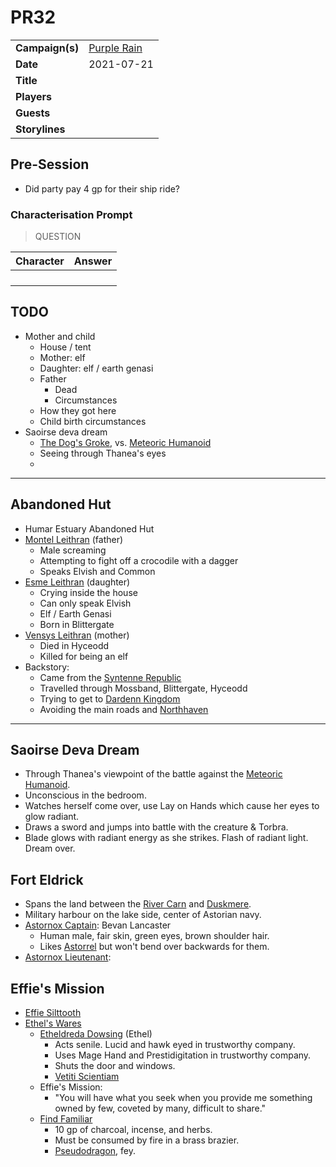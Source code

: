 # PR32

|||
| --- | --- |
| **Campaign(s)** | [Purple Rain](../campaigns/C1-purple-rain.md) | session.3
| **Date** | 2021-07-21 |
| **Title** | |
| **Players** | |
| **Guests** | |
| **Storylines** | |

## Pre-Session

- Did party pay 4 gp for their ship ride?

### Characterisation Prompt

> QUESTION

| Character | Answer |
| --- | --- |
| | | characterisation.1
| | |
| | |
| | |

## TODO

- Mother and child
  - House / tent
  - Mother: elf
  - Daughter: elf / earth genasi
  - Father
    - Dead
    - Circumstances
  - How they got here
  - Child birth circumstances
- Saoirse deva dream
  - [The Dog's Groke](../places/buildings/inns-taverns/the-dogs-groke.md), vs. [Meteoric Humanoid](../creatures/meteoric-humanoid.md)
  - Seeing through Thanea's eyes
  - 

---

## Abandoned Hut

- Humar Estuary Abandoned Hut
- [Montel Leithran](../characters/montel-leithran.md) (father)
  - Male screaming
  - Attempting to fight off a crocodile with a dagger
  - Speaks Elvish and Common
- [Esme Leithran](../characters/esme-leithran.md) (daughter)
  - Crying inside the house
  - Can only speak Elvish
  - Elf / Earth Genasi
  - Born in Blittergate
- [Vensys Leithran](../characters/vensys-leithran.md) (mother)
  - Died in Hyceodd
  - Killed for being an elf
- Backstory:
  - Came from the [Syntenne Republic](../civilisations/syntenne-republic/syntenne-republic.md)
  - Travelled through Mossband, Blittergate, Hyceodd
  - Trying to get to [Dardenn Kingdom](../civilisations/dardenn-kingdom/dardenn-kingdom.md)
  - Avoiding the main roads and [Northhaven](../places/cities/northhaven.md)

---

## Saoirse Deva Dream

- Through Thanea's viewpoint of the battle against the [Meteoric Humanoid](../creatures/meteoric-humanoid.md).
- Unconscious in the bedroom.
- Watches herself come over, use Lay on Hands which cause her eyes to glow radiant.
- Draws a sword and jumps into battle with the creature & Torbra.
- Blade glows with radiant energy as she strikes. Flash of radiant light. Dream over.

## Fort Eldrick

- Spans the land between the [River Carn](../places/rivers-lakes/river-carn.md) and [Duskmere](../places/rivers-lakes/duskmere.md).
- Military harbour on the lake side, center of Astorian navy.
- [Astornox Captain](../organisations/astornox/ranks/astornox-captain.md): Bevan Lancaster
  - Human male, fair skin, green eyes, brown shoulder hair.
  - Likes [Astorrel](../organisations/astorrel/astorrel.md) but won't bend over backwards for them.
- [Astornox Lieutenant](../organisations/astornox/ranks/astornox-lieutenant.md): 

## Effie's Mission

- [Effie Silttooth](../characters/effie-silttooth.md)
- [Ethel's Wares](../places/buildings/shops/ethels-wares.md)
  - [Etheldreda Dowsing](../characters/etheldreda-dowsing.md) (Ethel)
    - Acts senile. Lucid and hawk eyed in trustworthy company.
    - Uses Mage Hand and Prestidigitation in trustworthy company.
    - Shuts the door and windows.
    - [Vetiti Scientiam](../organisations/vetiti-scientiam.md)
  - Effie's Mission:
    - "You will have what you seek when you provide me something owned by few, coveted by many, difficult to share."
  - [Find Familiar](https://www.dndbeyond.com/spells/find-familiar)
    - 10 gp of charcoal, incense, and herbs.
    - Must be consumed by fire in a brass brazier.
    - [Pseudodragon](https://www.dndbeyond.com/monsters/pseudodragon), fey.
